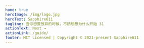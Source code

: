 ```yaml
---
home: true
heroImage: /img/logo.jpg
heroText: Sapphire611
tagline: 当你想要放弃的时候，不妨想想为什么开始 31
actionText: Next →
actionLink: /guide/
footer: MIT Licensed | Copyright © 2021-present Sapphire611
---
```

